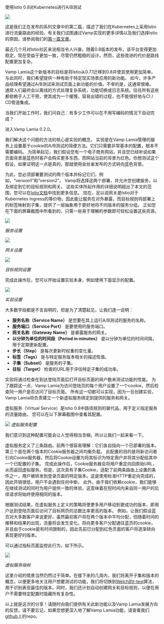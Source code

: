 使用Istio 0.8对Kubernetes进行A/B测试

![](https://ws1.sinaimg.cn/large/7134983fgy1ft55myd1kej20kb098dft.jpg)

这是我们正在发布的系列文章中的第二篇，描述了我们在Kubernetes上采用Istio进行流量路由的经验。有关我们试图通过Vamp实现的更多详情以及我们选择Istio的原因，请参阅我们的[第一篇文章](https://medium.com/vamp-io/putting-istio-to-work-8513f5218c51)。

最近几个月对Istio社区来说相当令人兴奋。随着0.8版本的发布，该平台变得更加稳定，现在受益于更加一致，尽管仍然粗糙的设计。然而，这些改进的代价是路线配置更加复杂。

Vamp Lamia这个新版本的目标是将Istio从0.7.1迁移到0.8并使其使用更加简单。与此同时，我们希望提供一种有助于特定现实场景应用的新功能。
如今，许多产品经理希望通过A/B测试来测试页面上新功能的价值。不幸的是，这通常很难。
通常人们最终会以离线的方式处理复杂系统，功能切换或日志系统。往往所有这些都依赖于人工干预，使其成为一个缓慢，容易出错的过程，也不能很好地与CI / CD管道集成。

当我们开始工作时，我们问自己：有多少工作可以在不用写编码的情况下自动完成？

进入Vamp Lamia 0.2.0。

我们解决这个问题的方法的核心是实验的概念。
实验是在Vamp Lamia管理的服务上设置基于cookie的A/B测试的简便方法。它们只需要非常基本的配置，根本不需要编码。
为简单起见，我们假设您有一个电子商务网站，并且您已经听说如果页面背景是蓝色时客户会购买更多东西，而网站当前的背景为红色。你想测试这个假设，如果证明这一点是真的，那就使用金丝雀发布的方式转向蓝色背景。

为此，您必须部署要测试的两个版本并标记它们，例如，“version1”和“version2”。 Vamp将选择这两个部署，并允许您创建服务，以及绑定到它的目标规则和网关。
这些实体所起作用的详细说明超出了本文的范围，您可以在[Istio文档](https://istio.io/docs/)中找到更多信息。
现在，足以说网关是Istio对于Kubernetes Ingress的等价物，因此能让服务在对外暴露，而目标规则将部署上的标签映射到子集，提供了一层抽象用于更好地将不同版本的服务分组。
正如您在下面的屏幕截图中所看到的，只需一些易于理解的参数即可轻松设置这些资源。

![](https://ws1.sinaimg.cn/large/7134983fgy1ft55odj8ffj20m80f1aas.jpg)

*服务设置*

![](https://ws1.sinaimg.cn/large/7134983fgy1ft55p32bxmj20m80jwaay.jpg)

*网关设置*

![](https://ws1.sinaimg.cn/large/7134983fgy1ft55pf1l3dj20m80sedgz.jpg)

*目标规则设置*

完成此操作后，您可以开始设置实验本身，例如使用下面显示的配置。

![](https://ws1.sinaimg.cn/large/7134983fgy1ft55purozaj20m80ukq47.jpg)

*实验设置*

大多数字段都是不言自明的，但是为了清楚起见，让我们逐一说明：

 -  **服务名称（Service Name）** 是您要在其上运行A/B测试的服务的名称。
 -  **服务端口（Service Port）** 是要使用的服务端口。
 -  **网关名称（Gateway Name）** 是暴露服务的网关。
 -  **以分钟为单位的时间段（Period in minutes）** 是以分钟为单位的时间间隔，用于定期更新配置。
 -  **步长（Step）** 是每次更新时权重的变化量。
 -  **标签（Tags）** 是与特定服务版本相关的描述性值。
 -  **子集（Subset）** 是服务的子集。
 -  **目标（Target）** 检查的URL用于评估特定子集的成功率。

实验将通过检查在到达登陆页面后打开目标页面的用户数来测试功能的性能。
为了跟踪这一点，Vamp Lamia为访问登陆页的每个用户设置了一个cookie，然后检查同一用户是否访问了目标页面。
所有这一切都可以实现，因为一旦创建实验，Vamp Lamia将负责建立一个新虚拟服务绑定到提供的服务和网关。

虚拟服务（Virtual Service）是Istio 0.8中路径规则的替代品，用于定义指定服务的流量路由。
您可以在以下屏幕截图中查看其配置。

![](https://ws1.sinaimg.cn/large/7134983fgy1ft55qfs20zj20m80ob0ug.jpg)
*虚拟服务配置*

我们意识到这种配置可能会让人觉得相当含糊，所以让我们一起来看一下。

虚拟服务定义了三条路由。前两个很容易理解：它们各自指向一个已部署的版本。第三个是在两个版本的Cookie服务器之间均衡负载。
此配置的目的是将新访问者引向Cookie服务器，然后将Cookie设置为将其标识为特定用户并将其分配给其中一个已配置的子集。
完成此操作后，Cookie服务器会将用户重定向回原始URL，从而返回虚拟服务。但是，这次具有子集Cookie，适配了前两条路由上设置的条件之一，用户被转发到登录页面的特定版本。这是使用标准HTTP重定向完成的，因此开销很低，用户不会遇到任何中断。
此外，由于我们依赖cookie，我们能够在继续测试的同时为用户提供一致的体验，这意味着在短时间内来自同一用户的后续请求将始终使用相同的版本。

根据测试结果，在虚拟服务上定义的策略将使更多用户移动到更成功的版本，即用户达到登陆页面后访问了目标网页的总数比率更高的版本。
例如，让我们假设蓝页对大多数客户来说更好。虽然最初客户将在两个版本中平均分配，但随着时间的推移和结果的出现，流量将会发生变化。将向更多客户分配通往蓝页的cookie，并且由于cookie是有时间限制的，因此先前已分配到红色页面的客户将逐渐转向表现更好的版本。

可以通过指标页面监控此行为，如下所示。

![](https://ws1.sinaimg.cn/large/7134983fgy1ft55re75e9j20m80egmy0.jpg)

*虚拟服务指标*

这里介绍的情景当然仍然过于简单。在接下来的几周内，我们将离开子集和版本的概念，以便更多地关注用户想要测试的功能，我们将切换到[Welch的t-test](https://en.wikipedia.org/wiki/Welch％27s_t-test)算法，用于识别表现最佳的版本。同时，我们还计划自动创建网关和目标规则，以便在用户不需要特定配置时隐藏所有复杂性。

以上就是这次的分享！请随时向我们提供有关此新功能以及Vamp Lamia发展方向的反馈，请不要忘记，如果您想更深入地了解Vamp Lamia功能，请查看我们[github](https://github.com/magneticio/vamp2setup)上的repo。

